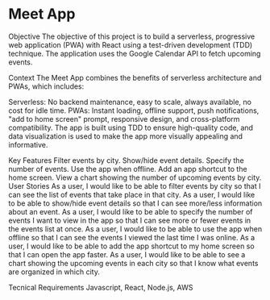 # Meet App
Objective
The objective of this project is to build a serverless, progressive web application (PWA) with React using a test-driven development (TDD) technique. The application uses the Google Calendar API to fetch upcoming events.

Context
The Meet App combines the benefits of serverless architecture and PWAs, which includes:

Serverless: No backend maintenance, easy to scale, always available, no cost for idle time.
PWAs: Instant loading, offline support, push notifications, "add to home screen" prompt, responsive design, and cross-platform compatibility.
The app is built using TDD to ensure high-quality code, and data visualization is used to make the app more visually appealing and informative.

Key Features
Filter events by city.
Show/hide event details.
Specify the number of events.
Use the app when offline.
Add an app shortcut to the home screen.
View a chart showing the number of upcoming events by city.
User Stories
As a user, I would like to be able to filter events by city so that I can see the list of events that take place in that city.
As a user, I would like to be able to show/hide event details so that I can see more/less information about an event.
As a user, I would like to be able to specify the number of events I want to view in the app so that I can see more or fewer events in the events list at once.
As a user, I would like to be able to use the app when offline so that I can see the events I viewed the last time I was online.
As a user, I would like to be able to add the app shortcut to my home screen so that I can open the app faster.
As a user, I would like to be able to see a chart showing the upcoming events in each city so that I know what events are organized in which city.


Tecnical Requirements
Javascript, React, Node.js, AWS
